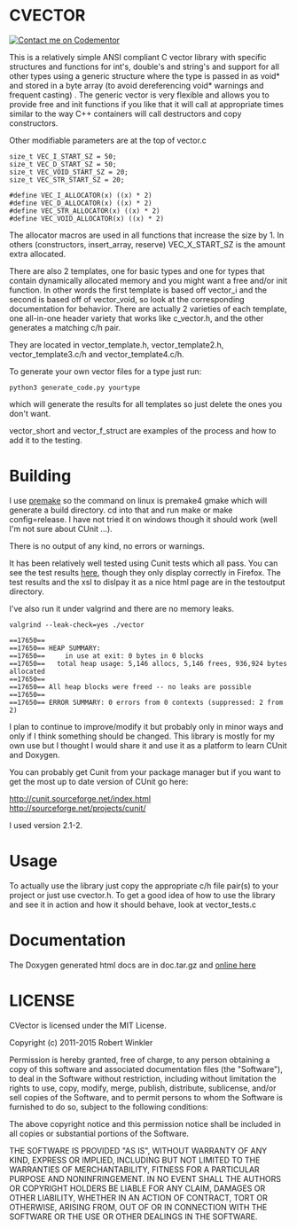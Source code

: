CVECTOR
=======
[![Contact me on Codementor](https://cdn.codementor.io/badges/contact_me_github.svg)](https://www.codementor.io/rswinkle)

This is a relatively simple ANSI compliant C vector library with specific structures and
functions for int's, double's and string's and support for all other types
using a generic structure where the type is passed in as void* and stored in a byte array
(to avoid dereferencing void* warnings and frequent casting) .
The generic vector is very flexible and allows you to provide free and init functions 
if you like that it will call at appropriate times similar to the way C++ containers
will call destructors and copy constructors.

Other modifiable parameters are at the top of vector.c

	size_t VEC_I_START_SZ = 50;
	size_t VEC_D_START_SZ = 50;
	size_t VEC_VOID_START_SZ = 20;
	size_t VEC_STR_START_SZ = 20;

	#define VEC_I_ALLOCATOR(x) ((x) * 2)
	#define VEC_D_ALLOCATOR(x) ((x) * 2)
	#define VEC_STR_ALLOCATOR(x) ((x) * 2)
	#define VEC_VOID_ALLOCATOR(x) ((x) * 2)

The allocator macros are used in all functions that increase the size by 1.
In others (constructors, insert_array, reserve) VEC_X_START_SZ is the amount
extra allocated.


There are also 2 templates, one for basic types and one for types that contain
dynamically allocated memory and you might want a free and/or init function.
In other words the first template is based off vector_i and the second is based
off of vector_void, so look at the corresponding documentation for behavior.
There are actually 2 varieties of each template, one all-in-one header variety that works
like c_vector.h, and the other generates a matching c/h pair.

They are located in vector_template.h, vector_template2.h, vector_template3.c/h and
vector_template4.c/h.

To generate your own vector files for a type just run:

	python3 generate_code.py yourtype

which will generate the results for all templates so just delete the ones
you don't want.

vector_short and vector_f_struct are examples of the process and
how to add it to the testing.


Building
========
I use [premake](http://premake.github.io/) so the command on linux is premake4 gmake which
will generate a build directory.  cd into that and run make
or make config=release.  I have not tried it on windows though
it should work (well I'm not sure about CUnit ...).

There is no output of any kind, no errors or warnings.


It has been relatively well tested using Cunit tests which all pass.  You can see
the test results [here](/projects/cvector/CUnitAutomated-Results.xml),
though they only display correctly in Firefox.  The test results and the xsl to dislpay it
as a nice html page are in the testoutput directory.

I've also run it under valgrind and there are no memory leaks.

	valgrind --leak-check=yes ./vector

	==17650== 
	==17650== HEAP SUMMARY:
	==17650==     in use at exit: 0 bytes in 0 blocks
	==17650==   total heap usage: 5,146 allocs, 5,146 frees, 936,924 bytes allocated
	==17650== 
	==17650== All heap blocks were freed -- no leaks are possible
	==17650== 
	==17650== ERROR SUMMARY: 0 errors from 0 contexts (suppressed: 2 from 2)




I plan to continue to improve/modify it but probably only in minor ways and
only if I think something should be changed.  This library is mostly
for my own use but I thought I would share it and use it as a platform
to learn CUnit and Doxygen.


You can probably get Cunit from your package manager but
if you want to get the most up to date version of CUnit go here:

http://cunit.sourceforge.net/index.html
http://sourceforge.net/projects/cunit/

I used version 2.1-2.


Usage
=====
To actually use the library just copy the appropriate c/h file pair(s) to your project
or just use cvector.h.
To get a good idea of how to use the library and see it in action and how it should
behave, look at vector_tests.c

Documentation
=============
The Doxygen generated html docs are in doc.tar.gz and [online here](http://www.robertwinkler.com/projects/cvector/index.html)


LICENSE
=======
CVector is licensed under the MIT License.

Copyright (c) 2011-2015 Robert Winkler

Permission is hereby granted, free of charge, to any person obtaining a copy of this software and associated
documentation files (the "Software"), to deal in the Software without restriction, including without limitation
the rights to use, copy, modify, merge, publish, distribute, sublicense, and/or sell copies of the Software, and
to permit persons to whom the Software is furnished to do so, subject to the following conditions:

The above copyright notice and this permission notice shall be included in all copies or substantial portions of the Software.

THE SOFTWARE IS PROVIDED "AS IS", WITHOUT WARRANTY OF ANY KIND, EXPRESS OR IMPLIED, INCLUDING BUT NOT LIMITED
TO THE WARRANTIES OF MERCHANTABILITY, FITNESS FOR A PARTICULAR PURPOSE AND NONINFRINGEMENT. IN NO EVENT SHALL
THE AUTHORS OR COPYRIGHT HOLDERS BE LIABLE FOR ANY CLAIM, DAMAGES OR OTHER LIABILITY, WHETHER IN AN ACTION OF
CONTRACT, TORT OR OTHERWISE, ARISING FROM, OUT OF OR IN CONNECTION WITH THE SOFTWARE OR THE USE OR OTHER DEALINGS
IN THE SOFTWARE.
